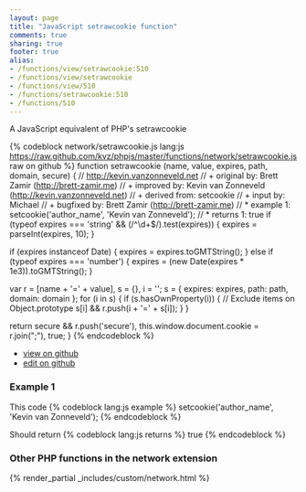 ```yaml
---
layout: page
title: "JavaScript setrawcookie function"
comments: true
sharing: true
footer: true
alias:
- /functions/view/setrawcookie:510
- /functions/view/setrawcookie
- /functions/view/510
- /functions/setrawcookie:510
- /functions/510
---
```

<!-- Generated by Rakefile:build -->
A JavaScript equivalent of PHP's setrawcookie

{% codeblock network/setrawcookie.js lang:js https://raw.github.com/kvz/phpjs/master/functions/network/setrawcookie.js raw on github %}
function setrawcookie (name, value, expires, path, domain, secure) {
  // http://kevin.vanzonneveld.net
  // +   original by: Brett Zamir (http://brett-zamir.me)
  // +   improved by: Kevin van Zonneveld (http://kevin.vanzonneveld.net)
  // +   derived from: setcookie
  // +   input by: Michael
  // +   bugfixed by: Brett Zamir (http://brett-zamir.me)
  // *     example 1: setcookie('author_name', 'Kevin van Zonneveld');
  // *     returns 1: true
  if (typeof expires === 'string' && (/^\d+$/).test(expires)) {
    expires = parseInt(expires, 10);
  }

  if (expires instanceof Date) {
    expires = expires.toGMTString();
  } else if (typeof expires === 'number') {
    expires = (new Date(expires * 1e3)).toGMTString();
  }

  var r = [name + '=' + value],
    s = {},
    i = '';
  s = {
    expires: expires,
    path: path,
    domain: domain
  };
  for (i in s) {
    if (s.hasOwnProperty(i)) { // Exclude items on Object.prototype
      s[i] && r.push(i + '=' + s[i]);
    }
  }

  return secure && r.push('secure'), this.window.document.cookie = r.join(";"), true;
}
{% endcodeblock %}

 - [view on github](https://github.com/kvz/phpjs/blob/master/functions/network/setrawcookie.js)
 - [edit on github](https://github.com/kvz/phpjs/edit/master/functions/network/setrawcookie.js)

### Example 1
This code
{% codeblock lang:js example %}
setcookie('author_name', 'Kevin van Zonneveld');
{% endcodeblock %}

Should return
{% codeblock lang:js returns %}
true
{% endcodeblock %}


### Other PHP functions in the network extension
{% render_partial _includes/custom/network.html %}
